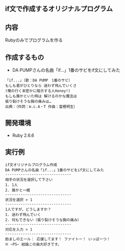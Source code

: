 ## if文で作成するオリジナルプログラム

## 内容
Rubyのみでプログラムを作る

## 作成するもの
- DA PUMPさんの名曲「if...」1番のサビをif文にしてみた

```
「if...」（歌：DA PUMP　1番のサビ）
もしも君がひとりなら 迷わず飛んでいくさ
(俺の行く末密かに暗示する人Honey!)
もしも誰かといた時は 解けるのかな魔法は
張り裂けそうな胸の痛みは…
出典：（作詞：m.c.A・T 作曲：富樫明生）
```

## 開発環境
-  Ruby 2.6.6

## 実行例

```
if文オリジナルプログラム作成
DA PUMPさんの名曲「if...」1番のサビをif文にしてみた
------------------------------
相手の状況を選択して下さい
1. 1人
2. 誰かと一緒
------------------------------
状況を選択 > 1
------------------------------
1人ですが、どうしますか？
1. 迷わず飛んでいく
2. 何もできない（張り裂けそうな胸の痛み）
------------------------------
対応を入力 > 1
------------------------------
励ましのエール： 応援してます！ ファイトー！ いっぱーつ！
※ ~PS~ 結論この曲大好きです。

```
